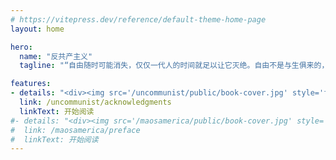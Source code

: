 ```yaml
---
# https://vitepress.dev/reference/default-theme-home-page
layout: home

hero:
  name: "反共产主义"
  tagline: "“自由随时可能消失，仅仅一代人的时间就足以让它灭绝。自由不是与生俱来的，不会自然而然地传承给下一代。我们必须为之奋斗，坚决捍卫，并教育下一代同样去珍惜和守护。” — 罗纳德·里根总统"

features:
- details: "<div><img src='/uncommunist/public/book-cover.jpg' style='float:right; width:100px; padding:5px;'/> <h2 style='padding-bottom:10px; font-size:1.4em;'><strong>《反共产主义宣言》</strong></h2> <p>作者：Aleks Svetski & Mark Moss<br/>作者声明：本书没有版权。思想并非知识产权。因此，请广泛地分享和传播本书。盗版也可以，让更多的人看到它。如果您发现了它的价值，请购买支持原书《<a href='https://www.amazon.com/UnCommunist-Manifesto-Message-Responsibility-Liberty-ebook/dp/B0B837FN63' target='_blank'>The UnCommunist Manifesto</a>》。</p></div>"
  link: /uncommunist/acknowledgments
  linkText: 开始阅读
#- details: "<div><img src='/maosamerica/public/book-cover.jpg' style='float:right; width:100px; padding:5px;'/> <h2 style='padding-bottom:10px; font-size:1.4em;'><strong>《毛泽东式的美国》</strong></h2> <p>作者：Xi Van Fleet<br/>一位从中国文化大革命中幸存者对美国的警告：历史正在以令人不安的方式重演。</p><p>请支持购买原书《<a href='https://www.amazon.com/Maos-America-Survivors-Van-Fleet-ebook/dp/B0BWY3JV76' target='_blank'>Mao's America</a>》。</p></div>"
#  link: /maosamerica/preface
#  linkText: 开始阅读
---
```


